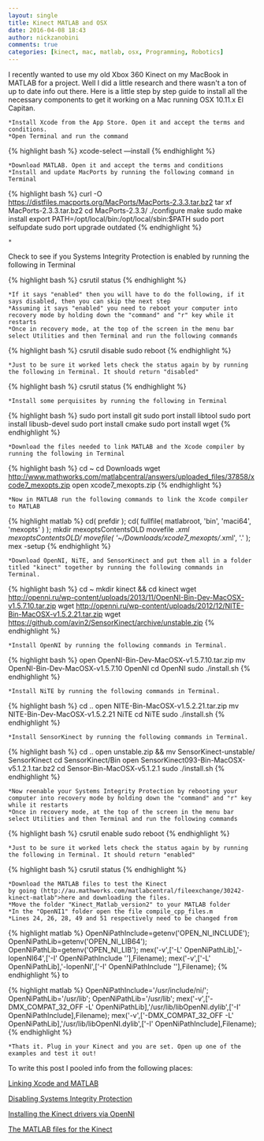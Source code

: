 ```yaml
---
layout: single
title: Kinect MATLAB and OSX
date: 2016-04-08 18:43
author: nickzanobini
comments: true
categories: [kinect, mac, matlab, osx, Programming, Robotics]
---
```

I recently wanted to use my old Xbox 360 Kinect on my MacBook in MATLAB for a project. Well I did a little research and there wasn't a ton of up to date info out there. Here is a little step by step guide to install all the necessary components to get it working on a Mac running OSX 10.11.x El Capitan.

    *Install Xcode from the App Store. Open it and accept the terms and conditions.
    *Open Terminal and run the command

{% highlight bash %}
xcode-select —install
{% endhighlight %}

    *Download MATLAB. Open it and accept the terms and conditions
    *Install and update MacPorts by running the following command in Terminal

{% highlight bash %}
curl -O https://distfiles.macports.org/MacPorts/MacPorts-2.3.3.tar.bz2
tar xf MacPorts-2.3.3.tar.bz2
cd MacPorts-2.3.3/
./configure
make
sudo make install
export PATH=/opt/local/bin:/opt/local/sbin:$PATH
sudo port selfupdate
sudo port upgrade outdated
{% endhighlight %}

    *
<p class="p1">Check to see if you Systems Integrity Protection is enabled by running the following in Terminal</p>


{% highlight bash %}
csrutil status
{% endhighlight %}

    *If it says "enabled" then you will have to do the following, if it says disabled, then you can skip the next step
    *Assuming it says "enabled" you need to reboot your computer into recovery mode by holding down the "command" and "r" key while it restarts
    *Once in recovery mode, at the top of the screen in the menu bar select Utilities and then Terminal and run the following commands

{% highlight bash %}
csrutil disable sudo reboot
{% endhighlight %}

    *Just to be sure it worked lets check the status again by by running the following in Terminal. It should return "disabled"

{% highlight bash %}
csrutil status
{% endhighlight %}

    *Install some perquisites by running the following in Terminal

{% highlight bash %}
sudo port install git
sudo port install libtool
sudo port install libusb-devel
sudo port install cmake
sudo port install wget
{% endhighlight %}

    *Download the files needed to link MATLAB and the Xcode compiler by running the following in Terminal

{% highlight bash %}
cd ~
cd Downloads
wget http://www.mathworks.com/matlabcentral/answers/uploaded_files/37858/xcode7_mexopts.zip
open xcode7_mexopts.zip
{% endhighlight %}

    *Now in MATLAB run the following commands to link the Xcode compiler to MATLAB

{% highlight matlab %}
cd( prefdir );
cd( fullfile( matlabroot, 'bin', 'maci64', 'mexopts' ) );
mkdir mexoptsContentsOLD
movefile *.xml mexoptsContentsOLD/
movefile( '~/Downloads/xcode7_mexopts/*.xml', '.' );
mex -setup
{% endhighlight %}

    *Download OpenNI, NiTE, and SensorKinect and put them all in a folder titled "kinect" together by running the following commands in Terminal.

{% highlight bash %}
cd ~
mkdir kinect &amp;&amp; cd kinect
wget http://openni.ru/wp-content/uploads/2013/11/OpenNI-Bin-Dev-MacOSX-v1.5.7.10.tar.zip
wget http://openni.ru/wp-content/uploads/2012/12/NITE-Bin-MacOSX-v1.5.2.21.tar.zip
wget https://github.com/avin2/SensorKinect/archive/unstable.zip
{% endhighlight %}

    *Install OpenNI by running the following commands in Terminal.

{% highlight bash %}
open OpenNI-Bin-Dev-MacOSX-v1.5.7.10.tar.zip
mv OpenNI-Bin-Dev-MacOSX-v1.5.7.10 OpenNI
cd OpenNI
sudo ./install.sh
{% endhighlight %}

    *Install NiTE by running the following commands in Terminal.

{% highlight bash %}
cd ..
open NITE-Bin-MacOSX-v1.5.2.21.tar.zip
mv NITE-Bin-Dev-MacOSX-v1.5.2.21 NiTE
cd NiTE
sudo ./install.sh
{% endhighlight %}

    *Install SensorKinect by running the following commands in Terminal.

{% highlight bash %}
cd ..
open unstable.zip &amp;&amp; mv SensorKinect-unstable/ SensorKinect
cd SensorKinect/Bin
open SensorKinect093-Bin-MacOSX-v5.1.2.1.tar.bz2
cd Sensor-Bin-MacOSX-v5.1.2.1
sudo ./install.sh
{% endhighlight %}

    *Now reenable your Systems Integrity Protection by rebooting your computer into recovery mode by holding down the "command" and "r" key while it restarts
    *Once in recovery mode, at the top of the screen in the menu bar select Utilities and then Terminal and run the following commands

{% highlight bash %}
csrutil enable
sudo reboot 
{% endhighlight %}

    *Just to be sure it worked lets check the status again by by running the following in Terminal. It should return "enabled"

{% highlight bash %}
csrutil status
{% endhighlight %}

    *Download the MATLAB files to test the Kinect by going (http://au.mathworks.com/matlabcentral/fileexchange/30242-kinect-matlab">here and downloading the files.
    *Move the folder "Kinect_Matlab_version2" to your MATLAB folder
    *In the "OpenNI1" folder open the file compile_cpp_files.m
    *Lines 24, 26, 28, 49 and 51 respectively need to be changed from

{% highlight matlab %}
OpenNiPathInclude=getenv('OPEN_NI_INCLUDE');
OpenNiPathLib=getenv('OPEN_NI_LIB64');
OpenNiPathLib=getenv('OPEN_NI_LIB');
mex('-v',['-L' OpenNiPathLib],'-lopenNI64',['-I' OpenNiPathInclude '\'],Filename);
mex('-v',['-L' OpenNiPathLib],'-lopenNI',['-I' OpenNiPathInclude '\'],Filename);
{% endhighlight %}
to

{% highlight matlab %}
OpenNiPathInclude='/usr/include/ni/';
OpenNiPathLib='/usr/lib';
OpenNiPathLib='/usr/lib';
mex('-v',['-DMX_COMPAT_32_OFF -L' OpenNiPathLib],'/usr/lib/libOpenNI.dylib',['-I' OpenNiPathInclude],Filename);
mex('-v',['-DMX_COMPAT_32_OFF -L' OpenNiPathLib],'/usr/lib/libOpenNI.dylib',['-I' OpenNiPathInclude],Filename);
{% endhighlight %}

    *Thats it. Plug in your Kinect and you are set. Open up one of the examples and test it out!

To write this post I pooled info from the following places:

[Linking Xcode and MATLAB](http://www.mathworks.com/matlabcentral/answers/246507-why-can-t-mex-find-a-supported-compiler-in-matlab-r2015b-after-i-upgraded-to-xcode-7-0)

[Disabling Systems Integrity Protection](http://apple.stackexchange.com/questions/208478/how-do-i-disable-system-integrity-protection-sip-aka-rootless-on-os-x-10-11)

[Installing the Kinect drivers via OpenNI](http://sjtrny.com/posts/2013/2/12/kinect-and-matlab-os-x-via-openni.html)

[The MATLAB files for the Kinect](http://au.mathworks.com/matlabcentral/fileexchange/30242-kinect-matlab)
